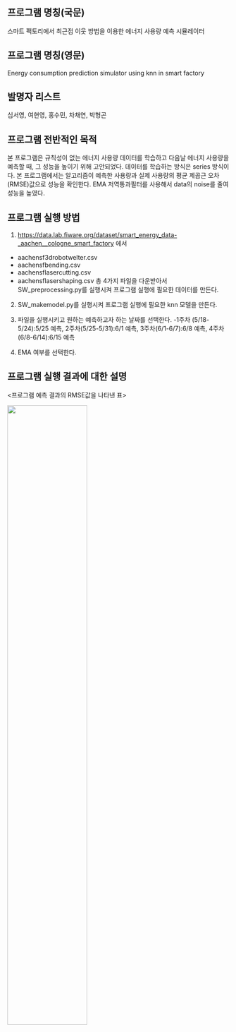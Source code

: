 ## 프로그램 명칭(국문)
스마트 팩토리에서 최근접 이웃 방법을 이용한 에너지 사용량 예측 시뮬레이터

## 프로그램 명칭(영문)
Energy consumption prediction simulator using knn in smart factory

## 발명자 리스트
심서영, 여현영, 홍수민, 차채연, 박형곤

## 프로그램 전반적인 목적
본 프로그램은 규칙성이 없는 에너지 사용량 데이터를 학습하고 다음날 에너지 사용량을 예측할 때, 그 성능을 높이기 위해 고안되었다. 데이터를 학습하는 방식은 series 방식이다. 본 프로그램에서는 알고리즘이 예측한 사용량과 실제 사용량의 평균 제곱근 오차(RMSE)값으로 성능을 확인한다. EMA 저역통과필터를 사용해서 data의 noise를 줄여 성능을 높였다.

## 프로그램 실행 방법
1. https://data.lab.fiware.org/dataset/smart_energy_data-_aachen__cologne_smart_factory 에서

- aachensf3drobotwelter.csv
- aachensfbending.csv
- aachensflasercutting.csv
- aachensflasershaping.csv
총 4가지 파일을 다운받아서 SW_preprocessing.py를 실행시켜 프로그램 실행에 필요한 데이터를 만든다.

2. SW_makemodel.py를 실행시켜 프로그램 실행에 필요한 knn 모델을 만든다.

3. 파일을 실행시키고 원하는 예측하고자 하는 날짜를 선택한다.
-1주차 (5/18-5/24):5/25 예측, 2주차(5/25-5/31):6/1 예측, 3주차(6/1-6/7):6/8 예측, 4주차(6/8-6/14):6/15 예측

4. EMA 여부를 선택한다.


## 프로그램 실행 결과에 대한 설명

<프로그램 예측 결과의 RMSE값을 나타낸 표>

<img src="https://user-images.githubusercontent.com/87114999/130404561-0474cdaf-a876-4245-a35c-e33f5b6cbeb8.png" width="60%" height="60%">
